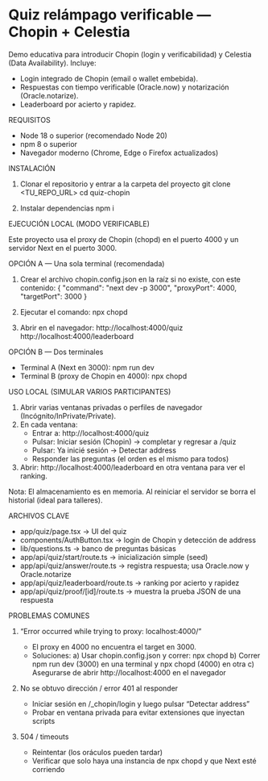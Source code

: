 # Quiz relámpago verificable — Chopin + Celestia

Demo educativa para introducir Chopin (login y verificabilidad) y Celestia (Data Availability). Incluye:
- Login integrado de Chopin (email o wallet embebida).
- Respuestas con tiempo verificable (Oracle.now) y notarización (Oracle.notarize).
- Leaderboard por acierto y rapidez.

REQUISITOS

- Node 18 o superior (recomendado Node 20)
- npm 8 o superior
- Navegador moderno (Chrome, Edge o Firefox actualizados)

INSTALACIÓN

1) Clonar el repositorio y entrar a la carpeta del proyecto
   git clone <TU_REPO_URL>
   cd quiz-chopin

2) Instalar dependencias
   npm i

EJECUCIÓN LOCAL (MODO VERIFICABLE)

Este proyecto usa el proxy de Chopin (chopd) en el puerto 4000 y un servidor Next en el puerto 3000.

OPCIÓN A — Una sola terminal (recomendada)
1) Crear el archivo chopin.config.json en la raíz si no existe, con este contenido:
   { "command": "next dev -p 3000", "proxyPort": 4000, "targetPort": 3000 }

2) Ejecutar el comando:
   npx chopd

3) Abrir en el navegador:
   http://localhost:4000/quiz
   http://localhost:4000/leaderboard

OPCIÓN B — Dos terminales
- Terminal A (Next en 3000):
  npm run dev
- Terminal B (proxy de Chopin en 4000):
  npx chopd


USO LOCAL (SIMULAR VARIOS PARTICIPANTES)

1) Abrir varias ventanas privadas o perfiles de navegador (Incógnito/InPrivate/Private).
2) En cada ventana:
   - Entrar a:  http://localhost:4000/quiz
   - Pulsar:    Iniciar sesión (Chopin)  →  completar y regresar a /quiz
   - Pulsar:    Ya inicié sesión → Detectar address
   - Responder las preguntas (el orden es el mismo para todos)
3) Abrir: http://localhost:4000/leaderboard  en otra ventana para ver el ranking.

Nota: El almacenamiento es en memoria. Al reiniciar el servidor se borra el historial (ideal para talleres).

ARCHIVOS CLAVE

- app/quiz/page.tsx            → UI del quiz
- components/AuthButton.tsx    → login de Chopin y detección de address
- lib/questions.ts             → banco de preguntas básicas
- app/api/quiz/start/route.ts  → inicialización simple (seed)
- app/api/quiz/answer/route.ts → registra respuesta; usa Oracle.now y Oracle.notarize
- app/api/quiz/leaderboard/route.ts → ranking por acierto y rapidez
- app/api/quiz/proof/[id]/route.ts   → muestra la prueba JSON de una respuesta

PROBLEMAS COMUNES

1) “Error occurred while trying to proxy: localhost:4000/”
   - El proxy en 4000 no encuentra el target en 3000.
   - Soluciones:
     a) Usar chopin.config.json y correr: npx chopd
     b) Correr npm run dev (3000) en una terminal y npx chopd (4000) en otra
     c) Asegurarse de abrir http://localhost:4000 en el navegador

2) No se obtuvo dirección / error 401 al responder
   - Iniciar sesión en /_chopin/login y luego pulsar “Detectar address”
   - Probar en ventana privada para evitar extensiones que inyectan scripts

3) 504 / timeouts
   - Reintentar (los oráculos pueden tardar)
   - Verificar que solo haya una instancia de npx chopd y que Next esté corriendo
